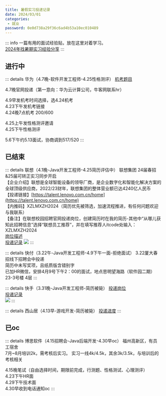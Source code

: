 ```yaml
---
title: 暑假实习投递记录
date: 2024/03/01
categories:
 - 就业
password: 0e0d738a29f36c6ad4b53a10ec010489
---
```

::: info
一篇有用的面试经验贴，放在这里对着学习。<br/>
[2024年找暑期实习经验分享](https://articles.zsxq.com/id_i8ift4dj2x5s.html)
:::

## 进行中
::: details 华为（4.7晚-软件开发工程师-4.25性格测评）
[机考题目](https://www.nowcoder.com/discuss/445247001081516032)<br/>

4.7晚官网投递（第一意向：华为云计算公司，牛客网联系hr）

4.9早发机考时间选择，选4.24机考<br/>
4.23下午发机考链接<br/>
4.24晚7点机考 200/600

4.25上午发性格测评邀请<br/>
4.25下午性格测评

5.6下午约5.13面试，协商调到517/520
:::

## 已结束
::: details 联想（4.1晚-Java开发工程师-4.25简历评估中）
联想集团 24届春招&25届可转正实习同步开启<br/>
【企业介绍】联想是全球智能设备的领导厂商，是企业数字化和智能化解决方案的全球顶级供应商，2022/23财年，联想集团的整体营业额已达4240亿人民币<br/>
【投递链接】[https://talent.lenovo.com.cn/home](https://talent.lenovo.com.cn/home)<br/>
【内推码】XZLMXZH2024（简历优先被筛选，加速流程推进，有任何问题欢迎与我联系）<br/>
【备注】在联想校园招聘官网投递岗位，创建简历时在我的简历-其他中“从哪儿获知此招聘信息”选择“联想员工推荐”，并在填写推荐人itcode处输入：XZLMXZH2024<br/>
[岗位描述](https://talent.lenovo.com.cn/position/detail?id=1214)<br/>
[投递记录](https://talent.lenovo.com.cn/account/apply)
![](/image/2024033101.png)
:::

::: details 快付（3.22午-Java开发工程师-4.9下午一面-拒绝面试）
3.22厦大春招线下招聘会中投递<br/>
简历中未写奖项，且纸质版含错别字<br/>
已加HR微信，安排4月9号下午2：00的面试，地点思明望海路（软件园二期）23-3号楼 4层
:::

::: details 快手（3.31晚-Java开发工程师-简历被毙）
[投递岗位](https://campus.kuaishou.cn/recruit/campus/e/#/campus/job-info/5993)<br/>
[投递记录](https://campus.kuaishou.cn/recruit/campus/e/#/campus/my-apply)<br/>
![](/image/2024033102.png)
:::

::: details 西山居（4.13早-游戏开发-简历被毙）
[投递进度](https://app.mokahr.com/m/candidate/applications/deliver-query/xishanju)
:::

## 已oc
::: details 博思软件（4.15招聘会-Java后端开发-4.30早oc）
福州高新区，有员工宿舍<br/>
7月~8月培训2k，需考核后实习。
实习一线4k/4.5k，其余3k/3.5k，与培训后的考核相关

4.15晚笔试（自由选择时间，期限前完成，行测题、性格测试、心理测评）<br/>
4.23下午HR面<br/>
4.29下午技术面<br/>
4.30早收到电话通知oc
:::